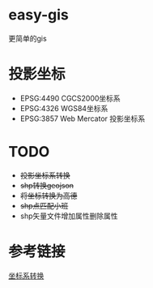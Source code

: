 # easy-gis
更简单的gis

# 投影坐标
- EPSG:4490 CGCS2000坐标系
- EPSG:4326 WGS84坐标系
- EPSG:3857 Web Mercator 投影坐标系

# TODO
- ~~投影坐标系转换~~
- ~~shp转换geojson~~ 
- ~~将坐标转换为高德~~
- ~~shp点匹配小班~~
- shp矢量文件增加属性删除属性

# 参考链接
[坐标系转换](https://github.com/zhuang-hao-ming/gis_coordinate_tool)
